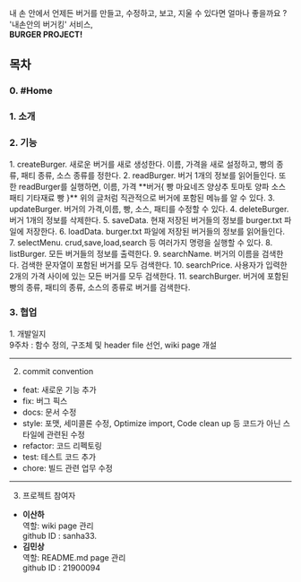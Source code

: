 내 손 안에서 언제든 버거를 만들고, 수정하고, 보고, 지울 수 있다면 얼마나 좋을까요 ?  
'내손안의 버거킹' 서비스,   
**BURGER PROJECT!**

<h2>목차</h2>
 
<h3>0. #Home</h3>

<h3>1. 소개</h3>

<h3>2. 기능</h3>
1. createBurger.    
새로운 버거를 새로 생성한다.   
이름, 가격을 새로 설정하고,    
빵의 종류, 패티 종류, 소스 종류를 정한다.    
2. readBurger.      
버거 1개의 정보를 읽어들인다.       
또한 readBurger를 실행하면,      
이름, 가격      
**버거{  
빵  
마요네즈  
양상추  
토마토  
양파  
소스  
패티    
기타재료  
빵  
}**  
위의 글처럼 직관적으로 버거에 포함된 메뉴를 알 수 있다.
3. updateBurger.  
 버거의 가격,이름, 빵, 소스, 패티를 수정할 수 있다.  
4. deleteBurger.  
버거 1개의 정보를 삭제한다.  
5. saveData. 
현재 저장된 버거들의 정보를 burger.txt 파일에 저장한다.  
6. loadData.  
burger.txt 파일에 저장된 버거들의 정보를 읽어들인다.  
7. selectMenu.  
crud,save,load,search 등 여러가지 명령을 실행할 수 있다.  
8. listBurger.  
모든 버거들의 정보를 출력한다.  
9. searchName.  
버거의 이름을 검색한다.  
검색한 문자열이 포함된 버거를 모두 검색한다.    
10. searchPrice.  
사용자가 입력한 2개의 가격 사이에 있는 모든 버거를 모두 검색한다.   
11. searchBurger.     
 버거에 포함된 빵의 종류, 패티의 종류, 소스의 종류로 버거를 검색한다.  
<h3>3. 협업</h3>  
1. 개발일지 <br>    
 9주차 : 함수 정의, 구조체 및 header file 선언, wiki page 개설   

___
2. commit convention
+ feat: 새로운 기능 추가   
+ fix: 버그 픽스   
+ docs: 문서 수정  
+ style: 포맷,  세미콜론 수정, Optimize import, Code clean up 등 코드가 아닌 스타일에 관련된 수정   
+ refactor: 코드 리펙토링  
+ test: 테스트 코드 추가  
+ chore: 빌드 관련 업무 수정

___
3. 프로젝트 참여자 <br>
* **이산하**  
역할: wiki page 관리  
github ID : sanha33. 
* **김민상**  
역할: README.md page 관리  
github ID : 21900094